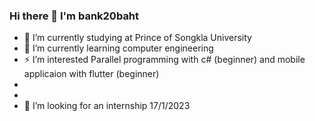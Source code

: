 ### Hi there 👋 I'm bank20baht

- 🔭 I’m currently studying at Prince of Songkla University
- 🌱 I’m currently learning computer engineering
- ⚡ I’m interested Parallel programming with c# (beginner) and mobile applicaion with flutter (beginner)
- 
- 
- 💬 I’m looking for an internship 17/1/2023


<!--
**bank20baht/bank20baht** is a ✨ _special_ ✨ repository because its `README.md` (this file) appears on your GitHub profile.

Here are some ideas to get you started:

- 🔭 I’m currently working on ...
- 🌱 I’m currently learning ...
- 👯 I’m looking to collaborate on ...
- 🤔 I’m looking for help with ...
- 💬 Ask me about ...
- 📫 How to reach me: ...
- 😄 Pronouns: ...
- ⚡ Fun fact: ...
-->
